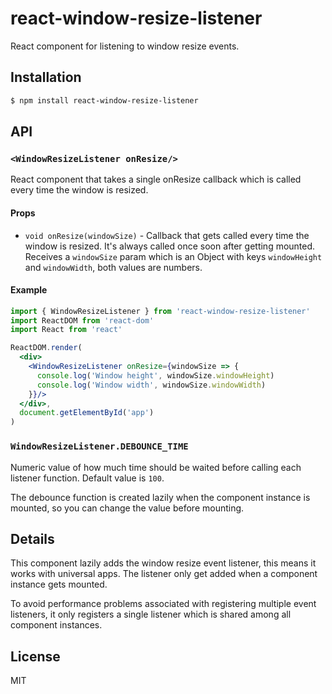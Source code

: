 # react-window-resize-listener

React component for listening to window resize events.

## Installation

```sh
$ npm install react-window-resize-listener
```

## API

### `<WindowResizeListener onResize/>`

React component that takes a single onResize callback which is called every time the window is resized.

#### Props

* `void onResize(windowSize)` - Callback that gets called every time the window is resized. It's always called once soon after getting mounted. Receives a `windowSize` param which is an Object with keys `windowHeight` and `windowWidth`, both values are numbers.

#### Example

```jsx
import { WindowResizeListener } from 'react-window-resize-listener'
import ReactDOM from 'react-dom'
import React from 'react'

ReactDOM.render(
  <div>
    <WindowResizeListener onResize={windowSize => {
      console.log('Window height', windowSize.windowHeight)
      console.log('Window width', windowSize.windowWidth)
    }}/>
  </div>,
  document.getElementById('app')
)
```

### `WindowResizeListener.DEBOUNCE_TIME`

Numeric value of how much time should be waited before calling each listener function. Default value is `100`.

The debounce function is created lazily when the component instance is mounted, so you can change the value before mounting.

## Details

This component lazily adds the window resize event listener, this means it works with universal apps. The listener only get added when a component instance gets mounted.

To avoid performance problems associated with registering multiple event listeners, it only registers a single listener which is shared among all component instances.

## License

MIT
